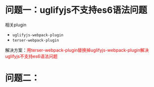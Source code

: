 # 问题一：uglifyjs不支持es6语法问题

相关plugin
* `uglifyjs-webpack-plugin`
* `terser-webpack-plugin`

解决方案：<font color=red>用terser-webpack-plugin替换掉uglifyjs-webpack-plugin解决uglifyjs不支持es6语法问题</font>

# 问题二：